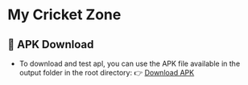 # My Cricket Zone

## 📂 APK Download

- To download and test apl, you can use the APK file available in the output folder in the root directory:
  👉 [Download APK](output/my_cricket_zone.apk)
